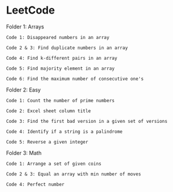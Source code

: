 # LeetCode

Folder 1: Arrays

    Code 1: Disappeared numbers in an array

    Code 2 & 3: Find duplicate numbers in an array

    Code 4: Find k-different pairs in an array
    
    Code 5: Find majority element in an array
    
    Code 6: Find the maximum number of consecutive one's

Folder 2: Easy
    
    Code 1: Count the number of prime numbers
    
    Code 2: Excel sheet column title
    
    Code 3: Find the first bad version in a given set of versions
    
    Code 4: Identify if a string is a palindrome
    
    Code 5: Reverse a given integer

Folder 3: Math

    Code 1: Arrange a set of given coins
    
    Code 2 & 3: Equal an array with min number of moves
    
    Code 4: Perfect number
